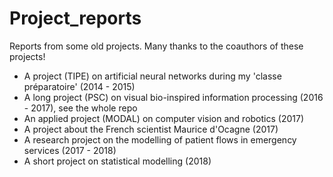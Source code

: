# Project_reports

Reports from some old projects.
Many thanks to the coauthors of these projects!

- A project (TIPE) on artificial neural networks during my 'classe préparatoire' (2014 - 2015)
- A long project (PSC) on visual bio-inspired information processing (2016 - 2017), see the whole repo
- An applied project (MODAL) on computer vision and robotics (2017)
- A project about the French scientist Maurice d'Ocagne (2017) 
- A research project on the modelling of patient flows in emergency services (2017 - 2018)
- A short project on statistical modelling (2018)

